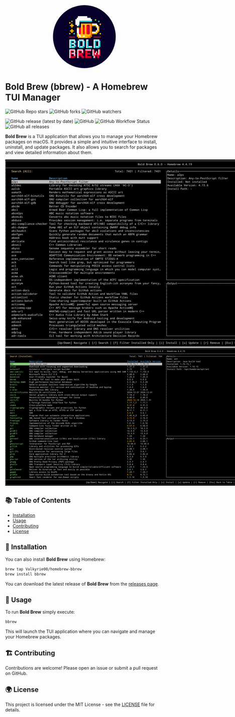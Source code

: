 <div align="center">
  <img src="resources/logo/bbrew-logo.png" alt="Bold Brew Logo" style="width: 200px; height: 200px; border-radius: 50%;">
</div>

# Bold Brew (bbrew) - A Homebrew TUI Manager

![GitHub Repo stars](https://img.shields.io/github/stars/Valkyrie00/bold-brew?style=social) ![GitHub forks](https://img.shields.io/github/forks/Valkyrie00/bold-brew?style=social) ![GitHub watchers](https://img.shields.io/github/watchers/Valkyrie00/bold-brew?style=social) 

![GitHub release (latest by date)](https://img.shields.io/github/v/release/Valkyrie00/bold-brew) ![GitHub](https://img.shields.io/github/license/Valkyrie00/bold-brew) ![GitHub Workflow Status](https://img.shields.io/github/actions/workflow/status/Valkyrie00/bold-brew/release.yml) ![GitHub all releases](https://img.shields.io/github/downloads/Valkyrie00/bold-brew/total)


**Bold Brew** is a TUI application that allows you to manage your Homebrew packages on macOS. It provides a simple and intuitive interface to install, uninstall, and update packages. It also allows you to search for packages and view detailed information about them.

<img src="resources/screenshots/main.png" alt="Bold Brew Screenshot" style="max-width: 1024px;">
<img src="resources/screenshots/installed.png" alt="Bold Brew Screenshot" style="max-width: 1024px;">

## 📚 Table of Contents

- [Installation](#installation)
- [Usage](#usage)
- [Contributing](#contributing)
- [License](#license)

## 💾 Installation
You can also install **Bold Brew** using Homebrew:

```sh
brew tap Valkyrie00/homebrew-bbrew
brew install bbrew
```

You can download the latest release of **Bold Brew** from the [releases page](https://github.com/Valkyrie00/bold-brew/releases).



## 🚀 Usage
To run **Bold Brew** simply execute:
```sh
bbrew
```
This will launch the TUI application where you can navigate and manage your Homebrew packages.


## 🏗️ Contributing
Contributions are welcome! Please open an issue or submit a pull request on GitHub.

## 🌍 License
This project is licensed under the MIT License - see the [LICENSE](LICENSE) file for details.